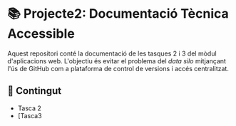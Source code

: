 # 📚 Projecte2: Documentació Tècnica Accessible

Aquest repositori conté la documentació de les tasques 2 i 3 del mòdul d'aplicacions web. L'objectiu és evitar el problema del *data silo* mitjançant l'ús de GitHub com a plataforma de control de versions i accés centralitzat.

## 📂 Contingut

- Tasca 2
- [Tasca3
